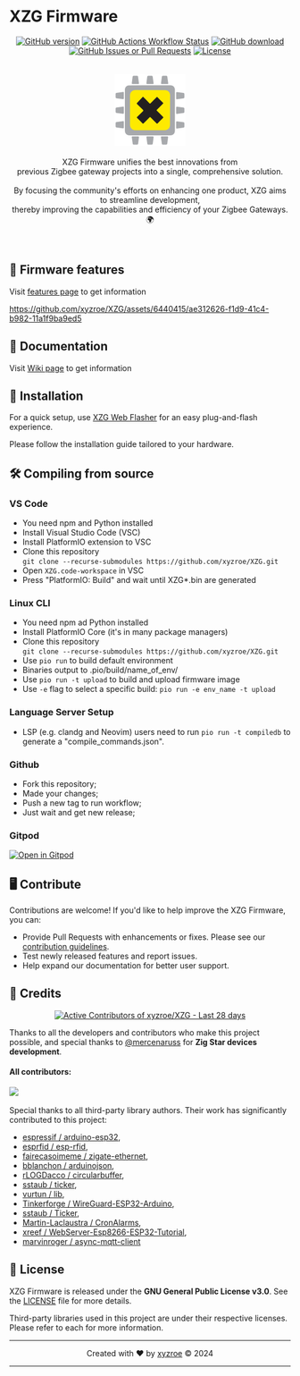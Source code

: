 # XZG Firmware
<div align="center"> 
<a href="https://github.com/xyzroe/XZG/releases"><img src="https://img.shields.io/github/release/xyzroe/xzg.svg" alt="GitHub version"></img></a>
<a href="https://github.com/xyzroe/XZG/actions/workflows/build_fw.yml"><img src="https://img.shields.io/github/actions/workflow/status/xyzroe/XZG/build_fw.yml" alt="GitHub Actions Workflow Status"></img></a>
<a href="https://github.com/xyzroe/XZG/releases/latest"><img src="https://img.shields.io/github/downloads/xyzroe/XZG/total.svg" alt="GitHub download"></img></a>
<a href="https://github.com/xyzroe/XZG/issues"><img src="https://img.shields.io/github/issues/xyzroe/XZG" alt="GitHub Issues or Pull Requests"></img></a>
<a href="LICENSE"><img src="https://img.shields.io/github/license/xyzroe/xzg.svg" alt="License"></img></a>
</div>
<div align="center"> 
<br><br>
<a href="https://xzg.xyzroe.cc"><img src="src/websrc/img/logo.svg" width="128" height="128" alt="XZG logo"></a>
<br><br>
XZG Firmware unifies the best innovations from<br>
previous Zigbee gateway projects into a single, comprehensive solution.<br>
<br>
By focusing the community's efforts on enhancing one product, XZG aims to streamline development,<br>
thereby improving the capabilities and efficiency of your Zigbee Gateways. 🌍
</div>
<br><br> 

## 🍓 Firmware features

Visit [features page](https://xzg.xyzroe.cc/features/) to get information 

https://github.com/xyzroe/XZG/assets/6440415/ae312626-f1d9-41c4-b982-11a1f9ba9ed5

## 📔 Documentation

Visit [Wiki page](https://xzg.xyzroe.cc/quick-start/) to get information 

## 🚀 Installation

For a quick setup, use [XZG Web Flasher](https://xzg.xyzroe.cc/install) for an easy plug-and-flash experience.

Please follow the installation guide tailored to your hardware.

## 🛠️ Compiling from source

### VS Code
- You need npm and Python installed
- Install Visual Studio Code (VSC)  
- Install PlatformIO extension to VSC  
- Clone this repository  
  `git clone --recurse-submodules https://github.com/xyzroe/XZG.git`
- Open `XZG.code-workspace` in VSC
- Press "PlatformIO: Build" and wait until XZG*.bin are generated  

### Linux CLI
- You need npm ad Python installed
- Install PlatformIO Core (it's in many package managers)
- Clone this repository  
  `git clone --recurse-submodules https://github.com/xyzroe/XZG.git`
- Use `pio run` to build default environment
- Binaries output to .pio/build/name_of_env/
- Use `pio run -t upload` to build and upload
  firmware image
- Use `-e` flag to select a specific build:
  `pio run -e env_name -t upload`

### Language Server Setup
- LSP (e.g. clandg and Neovim) users need to run
  `pio run -t compiledb` to
  generate a "compile_commands.json".

### Github
 - Fork this repository;
 - Made your changes;
 - Push a new tag to run workflow;
 - Just wait and get new release;
  
### Gitpod

[![Open in Gitpod](https://gitpod.io/button/open-in-gitpod.svg)](https://gitpod.io/#https://github.com/xyzroe/XZG)

## 🖥️ Contribute

Contributions are welcome! If you'd like to help improve the XZG Firmware, you can:

- Provide Pull Requests with enhancements or fixes. Please see our [contribution guidelines](CONTRIBUTING.md).
- Test newly released features and report issues.
- Help expand our documentation for better user support.

## 🎉 Credits 

<!-- Copy-paste in your Readme.md file -->
<a href="https://next.ossinsight.io/widgets/official/compose-recent-active-contributors?repo_id=777202050&limit=30" target="_blank" style="display: block" align="center">
  <picture>
    <source media="(prefers-color-scheme: dark)" srcset="https://next.ossinsight.io/widgets/official/compose-recent-active-contributors/thumbnail.png?repo_id=777202050&limit=30&image_size=auto&color_scheme=dark" width="655" height="auto">
    <img alt="Active Contributors of xyzroe/XZG - Last 28 days" src="https://next.ossinsight.io/widgets/official/compose-recent-active-contributors/thumbnail.png?repo_id=777202050&limit=30&image_size=auto&color_scheme=light" width="655" height="auto">
  </picture>
</a>
<!-- Made with [OSS Insight](https://ossinsight.io/) -->

Thanks to all the developers and contributors who make this project possible, and special thanks to [@mercenaruss](https://github.com/mercenaruss/) for **Zig Star devices development**.

#### All contributors:
<a href="https://github.com/xyzroe/XZG/graphs/contributors"><img src="https://contrib.rocks/image?repo=xyzroe/XZG" /></a>


Special thanks to all third-party library authors. Their work has significantly contributed to this project:

- [espressif / arduino-esp32](https://github.com/espressif/arduino-esp32), 
- [esprfid / esp-rfid](https://github.com/esprfid/esp-rfid), 
- [fairecasoimeme / zigate-ethernet](https://github.com/fairecasoimeme/ZiGate-Ethernet), 
- [bblanchon / arduinojson](https://github.com/bblanchon/ArduinoJson), 
- [rLOGDacco / circularbuffer](https://github.com/rLOGDacco/CircularBuffer), 
- [sstaub / ticker](https://github.com/sstaub/Ticker), 
- [vurtun / lib](https://github.com/vurtun/lib),
- [Tinkerforge / WireGuard-ESP32-Arduino](https://github.com/Tinkerforge/WireGuard-ESP32-Arduino),  
- [sstaub / Ticker](https://github.com/sstaub/Ticker),
- [Martin-Laclaustra / CronAlarms](https://github.com/Martin-Laclaustra/CronAlarms),
- [xreef / WebServer-Esp8266-ESP32-Tutorial](https://github.com/xreef/WebServer-Esp8266-ESP32-Tutorial),
- [marvinroger / async-mqtt-client](https://github.com/marvinroger/async-mqtt-client)


## 📄 License

XZG Firmware is released under the **GNU General Public License v3.0**. See the [LICENSE](LICENSE) file for more details.

Third-party libraries used in this project are under their respective licenses. Please refer to each for more information.

---

<div align="center"> Created with &#x2764;&#xFE0F; by <a href="https://xyzroe.cc/">xyzroe</a> © 2024</div>

---
